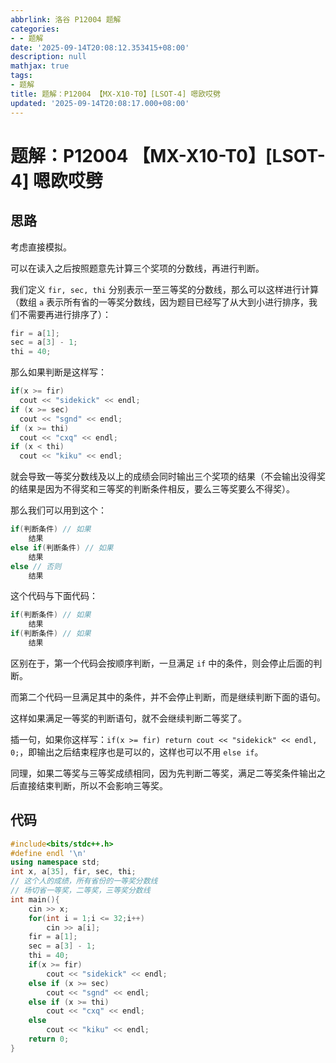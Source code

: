 ```yaml
---
abbrlink: 洛谷 P12004 题解
categories:
- - 题解
date: '2025-09-14T20:08:12.353415+08:00'
description: null
mathjax: true
tags:
- 题解
title: 题解：P12004 【MX-X10-T0】[LSOT-4] 嗯欧哎劈
updated: '2025-09-14T20:08:17.000+08:00'
---
```

# 题解：P12004 【MX-X10-T0】[LSOT-4] 嗯欧哎劈

## 思路

考虑直接模拟。

可以在读入之后按照题意先计算三个奖项的分数线，再进行判断。

我们定义 `fir, sec, thi` 分别表示一至三等奖的分数线，那么可以这样进行计算（数组 `a` 表示所有省的一等奖分数线，因为题目已经写了从大到小进行排序，我们不需要再进行排序了）：

```cpp
fir = a[1];
sec = a[3] - 1;
thi = 40;
```

那么如果判断是这样写：

```cpp
if(x >= fir)
  cout << "sidekick" << endl;
if (x >= sec)
  cout << "sgnd" << endl;
if (x >= thi)
  cout << "cxq" << endl;
if (x < thi)
  cout << "kiku" << endl;
```

就会导致一等奖分数线及以上的成绩会同时输出三个奖项的结果（不会输出没得奖的结果是因为不得奖和三等奖的判断条件相反，要么三等奖要么不得奖）。

那么我们可以用到这个：

```cpp
if(判断条件) // 如果
    结果
else if(判断条件) // 如果
    结果
else // 否则
    结果
```

这个代码与下面代码：

```cpp
if(判断条件) // 如果
    结果
if(判断条件) // 如果
    结果
```

区别在于，第一个代码会按顺序判断，一旦满足 `if` 中的条件，则会停止后面的判断。

而第二个代码一旦满足其中的条件，并不会停止判断，而是继续判断下面的语句。

这样如果满足一等奖的判断语句，就不会继续判断二等奖了。

插一句，如果你这样写：`if(x >= fir) return cout << "sidekick" << endl, 0;`，即输出之后结束程序也是可以的，这样也可以不用 `else if`。

同理，如果二等奖与三等奖成绩相同，因为先判断二等奖，满足二等奖条件输出之后直接结束判断，所以不会影响三等奖。

## 代码

```cpp
#include<bits/stdc++.h>
#define endl '\n'
using namespace std;
int x, a[35], fir, sec, thi;
// 这个人的成绩，所有省份的一等奖分数线
// 场切省一等奖，二等奖，三等奖分数线 
int main(){
	cin >> x;
	for(int i = 1;i <= 32;i++)
		cin >> a[i];
	fir = a[1];
	sec = a[3] - 1;
	thi = 40;
	if(x >= fir)
		cout << "sidekick" << endl;
	else if (x >= sec)
		cout << "sgnd" << endl;
	else if (x >= thi)
		cout << "cxq" << endl;
	else
		cout << "kiku" << endl;
	return 0;
} 
```
